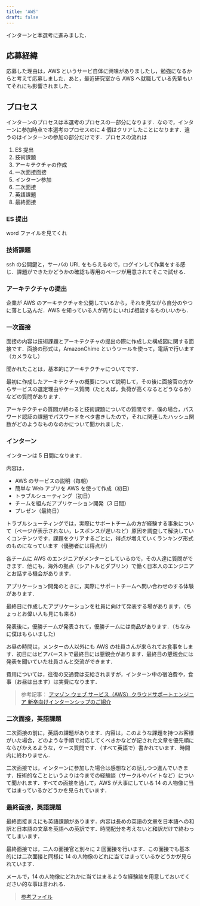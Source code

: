 ```yaml
---
title: 'AWS'
draft: false
---
```


インターンと本選考に進みました．

## 応募経緯

応募した理由は，AWS というサービ自体に興味がありましたし，勉強になるからと考えて応募しました．あと，最近研究室から AWS へ就職している先輩もいてそれにも影響されました．

## プロセス

インターンのプロセスは本選考のプロセスの一部分になります．なので，インターンに参加時点で本選考のプロセスのに 4 個はクリアしたことになります．違うのはインターンの参加の部分だけです．プロセスの流れは

1. ES 提出
2. 技術課題
3. アーキテクチャの作成
4. 一次面接面接
5. インターン参加
6. 二次面接
7. 英語課題
8. 最終面接

### ES 提出

word ファイルを見てくれ

### 技術課題

ssh の公開鍵と，サーバの URL をもらえるので，ログインして作業をする感じ．課題ができたかどうかの確認も専用のページが用意されてそこで試せる．

### アーキテクチャの提出

企業が AWS のアーキテクチャを公開しているから，それを見ながら自分のやつに落とし込んだ．AWS を知っている人が周りにいれば相談するものいいかも．

### 一次面接

面接の内容は技術課題とアーキテクチャの提出の際に作成した構成図に関する面接です．面接の形式は，AmazonChime というツールを使って，電話で行います（カメラなし）

聞かれたことは，基本的にアーキテクチャについてです．

最初に作成したアーキテクチャの概要について説明して，その後に面接官の方からサービスの選定理由やケース質問（たとえば，負荷が高くなるとどうなるか）などの質問があります．

アーキテクチャの質問が終わると技術課題についての質問です．僕の場合，パスワード認証の課題でパスワードをベタ書きしたので，それに関連したハッシュ関数がどのようなものなのかについて聞かれました．

### インターン

インターンは 5 日間になります．

内容は，

- AWS のサービスの説明（毎朝）
- 簡単な Web アプリを AWS を使って作成（初日）
- トラブルシューティング（初日）
- チームを組んだアプリケーション開発（3 日間）
- プレゼン（最終日）

トラブルシューティングでは，実際にサポートチームの方が経験する事象について（ページが表示されない，レスポンスが遅いなど）原因を調査して解決していくコンテンツです．課題をクリアするごとに，得点が増えていくランキング形式のものになっています（優勝者には得点が）

各チームに AWS のエンジニアがメンターとしているので，その人達に質問ができます．他にも，海外の拠点（シアトルとダブリン）で働く日本人のエンジニアとお話する機会があります．

アプリケーション開発のときに，実際にサポートチームへ問い合わせのする体験があります．

最終日に作成したアプリケーションを社員に向けて発表する場があります．（ちょっとお偉い人も見にも来る）

発表後に，優勝チームが発表されて，優勝チームには商品があります．（ちなみに僕はもらいました）

お昼の時間は，メンターの人以外にも AWS の社員さんが来られてお食事をします．初日にはビアバーストで最終日には懇親会があります．最終日の懇親会には発表を聞いていた社員さんと交流ができます．

費用については，往復の交通費は支給されますが，インターン中の宿泊費や，食事（お昼は出ます）は実費になります．

> 参考記事：
> [アマゾン ウェブ サービス（AWS）クラウドサポートエンジニア 新卒向けインターンシップのご紹介](https://aws.amazon.com/jp/blogs/news/aws-cse-intenship-2019/)

### 二次面接，英語課題

二次面接の前に，英語の課題があります．内容は，このような課題を持つお客様がいた場合，どのような手順で対応してくべきかなどが記された文章を優先順にならびかえるような，ケース質問です．（すべて英語で）書かれています．時間内に終わりません．

二次面接では，インターンに参加した場合は感想などの話しつつ進んでいきます．技術的なことというよりは今までの経験談（サークルやバイトなど）について聞かれます．すべての面接を通して，AWS が大事にしている 14 の人物像に当てはまっているかどうかを見られています．

### 最終面接，英語課題

最終面接まえにも英語課題があります．内容は長めの英語の文章を日本語への和訳と日本語の文章を英語への英訳です．時間配分を考えないと和訳だけで終わってしまいます．

最終面接では，二人の面接官と別々に 2 回面接を行います．この面接でも基本的には二次面接と同様に 14 の人物像のどれに当てはまっているかどうかが見られています．

メールで，14 の人物像にどれかに当てはまるような経験談を用意しておいてください的な事は言われる．

> [参考ファイル](https://www.dropbox.com/sh/rjrtj9beppq22jf/AACYJ9JsiToqKgbAYhlJmRL1a?dl=0)
